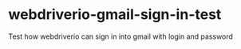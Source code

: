 # webdriverio-gmail-sign-in-test

Test how webdriverio can sign in into gmail with login and password 
